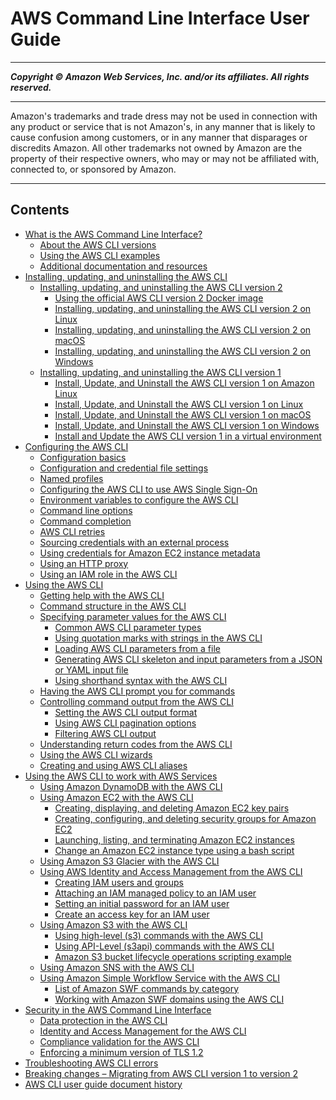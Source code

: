 # AWS Command Line Interface User Guide

-----
*****Copyright &copy;  Amazon Web Services, Inc. and/or its affiliates. All rights reserved.*****

-----
Amazon's trademarks and trade dress may not be used in 
     connection with any product or service that is not Amazon's, 
     in any manner that is likely to cause confusion among customers, 
     or in any manner that disparages or discredits Amazon. All other 
     trademarks not owned by Amazon are the property of their respective
     owners, who may or may not be affiliated with, connected to, or 
     sponsored by Amazon.

-----
## Contents
+ [What is the AWS Command Line Interface?](cli-chap-welcome.md)
   + [About the AWS CLI versions](welcome-versions.md)
   + [Using the AWS CLI examples](welcome-examples.md)
   + [Additional documentation and resources](welcome-resources.md)
+ [Installing, updating, and uninstalling the AWS CLI](cli-chap-install.md)
   + [Installing, updating, and uninstalling the AWS CLI version 2](install-cliv2.md)
      + [Using the official AWS CLI version 2 Docker image](install-cliv2-docker.md)
      + [Installing, updating, and uninstalling the AWS CLI version 2 on Linux](install-cliv2-linux.md)
      + [Installing, updating, and uninstalling the AWS CLI version 2 on macOS](install-cliv2-mac.md)
      + [Installing, updating, and uninstalling the AWS CLI version 2 on Windows](install-cliv2-windows.md)
   + [Installing, updating, and uninstalling the AWS CLI version 1](install-cliv1.md)
      + [Install, Update, and Uninstall the AWS CLI version 1 on Amazon Linux](install-linux-al2017.md)
      + [Install, Update, and Uninstall the AWS CLI version 1 on Linux](install-linux.md)
      + [Install, Update, and Uninstall the AWS CLI version 1 on macOS](install-macos.md)
      + [Install, Update, and Uninstall the AWS CLI version 1 on Windows](install-windows.md)
      + [Install and Update the AWS CLI version 1 in a virtual environment](install-virtualenv.md)
+ [Configuring the AWS CLI](cli-chap-configure.md)
   + [Configuration basics](cli-configure-quickstart.md)
   + [Configuration and credential file settings](cli-configure-files.md)
   + [Named profiles](cli-configure-profiles.md)
   + [Configuring the AWS CLI to use AWS Single Sign-On](cli-configure-sso.md)
   + [Environment variables to configure the AWS CLI](cli-configure-envvars.md)
   + [Command line options](cli-configure-options.md)
   + [Command completion](cli-configure-completion.md)
   + [AWS CLI retries](cli-configure-retries.md)
   + [Sourcing credentials with an external process](cli-configure-sourcing-external.md)
   + [Using credentials for Amazon EC2 instance metadata](cli-configure-metadata.md)
   + [Using an HTTP proxy](cli-configure-proxy.md)
   + [Using an IAM role in the AWS CLI](cli-configure-role.md)
+ [Using the AWS CLI](cli-chap-using.md)
   + [Getting help with the AWS CLI](cli-usage-help.md)
   + [Command structure in the AWS CLI](cli-usage-commandstructure.md)
   + [Specifying parameter values for the AWS CLI](cli-usage-parameters.md)
      + [Common AWS CLI parameter types](cli-usage-parameters-types.md)
      + [Using quotation marks with strings in the AWS CLI](cli-usage-parameters-quoting-strings.md)
      + [Loading AWS CLI parameters from a file](cli-usage-parameters-file.md)
      + [Generating AWS CLI skeleton and input parameters from a JSON or YAML input file](cli-usage-skeleton.md)
      + [Using shorthand syntax with the AWS CLI](cli-usage-shorthand.md)
   + [Having the AWS CLI prompt you for commands](cli-usage-parameters-prompting.md)
   + [Controlling command output from the AWS CLI](cli-usage-output.md)
      + [Setting the AWS CLI output format](cli-usage-output-format.md)
      + [Using AWS CLI pagination options](cli-usage-pagination.md)
      + [Filtering AWS CLI output](cli-usage-filter.md)
   + [Understanding return codes from the AWS CLI](cli-usage-returncodes.md)
   + [Using the AWS CLI wizards](cli-usage-wizard.md)
   + [Creating and using AWS CLI aliases](cli-usage-alias.md)
+ [Using the AWS CLI to work with AWS Services](cli-chap-services.md)
   + [Using Amazon DynamoDB with the AWS CLI](cli-services-dynamodb.md)
   + [Using Amazon EC2 with the AWS CLI](cli-services-ec2.md)
      + [Creating, displaying, and deleting Amazon EC2 key pairs](cli-services-ec2-keypairs.md)
      + [Creating, configuring, and deleting security groups for Amazon EC2](cli-services-ec2-sg.md)
      + [Launching, listing, and terminating Amazon EC2 instances](cli-services-ec2-instances.md)
      + [Change an Amazon EC2 instance type using a bash script](cli-services-ec2-instance-type-script.md)
   + [Using Amazon S3 Glacier with the AWS CLI](cli-services-glacier.md)
   + [Using AWS Identity and Access Management from the AWS CLI](cli-services-iam.md)
      + [Creating IAM users and groups](cli-services-iam-new-user-group.md)
      + [Attaching an IAM managed policy to an IAM user](cli-services-iam-policy.md)
      + [Setting an initial password for an IAM user](cli-services-iam-set-pw.md)
      + [Create an access key for an IAM user](cli-services-iam-create-creds.md)
   + [Using Amazon S3 with the AWS CLI](cli-services-s3.md)
      + [Using high-level (s3) commands with the AWS CLI](cli-services-s3-commands.md)
      + [Using API-Level (s3api) commands with the AWS CLI](cli-services-s3-apicommands.md)
      + [Amazon S3 bucket lifecycle operations scripting example](cli-services-s3-lifecycle-example.md)
   + [Using Amazon SNS with the AWS CLI](cli-services-sns.md)
   + [Using Amazon Simple Workflow Service with the AWS CLI](cli-services-swf.md)
      + [List of Amazon SWF commands by category](cli-services-swf-commands.md)
      + [Working with Amazon SWF domains using the AWS CLI](cli-services-swf-domains.md)
+ [Security in the AWS Command Line Interface](security.md)
   + [Data protection in the AWS CLI](data-protection.md)
   + [Identity and Access Management for the AWS CLI](cli-security-iam.md)
   + [Compliance validation for the AWS CLI](cli-security-compliance-validation.md)
   + [Enforcing a minimum version of TLS 1.2](cli-security-enforcing-tls.md)
+ [Troubleshooting AWS CLI errors](cli-chap-troubleshooting.md)
+ [Breaking changes – Migrating from AWS CLI version 1 to version 2](cliv2-migration.md)
+ [AWS CLI user guide document history](document-history.md)